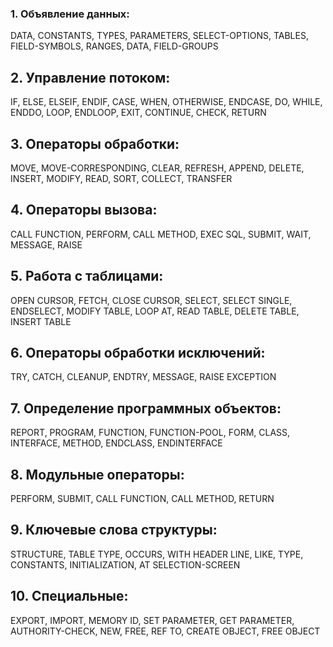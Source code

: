 ### 1. Объявление данных:
DATA, CONSTANTS, TYPES, PARAMETERS, SELECT-OPTIONS, TABLES, FIELD-SYMBOLS, RANGES, DATA, FIELD-GROUPS

## 2. Управление потоком:
IF, ELSE, ELSEIF, ENDIF, CASE, WHEN, OTHERWISE, ENDCASE, DO, WHILE, ENDDO, LOOP, ENDLOOP, EXIT, CONTINUE, CHECK, RETURN

## 3. Операторы обработки:
MOVE, MOVE-CORRESPONDING, CLEAR, REFRESH, APPEND, DELETE, INSERT, MODIFY, READ, SORT, COLLECT, TRANSFER

## 4. Операторы вызова:
CALL FUNCTION, PERFORM, CALL METHOD, EXEC SQL, SUBMIT, WAIT, MESSAGE, RAISE

## 5. Работа с таблицами:
OPEN CURSOR, FETCH, CLOSE CURSOR, SELECT, SELECT SINGLE, ENDSELECT, MODIFY TABLE, LOOP AT, READ TABLE, DELETE TABLE, INSERT TABLE

## 6. Операторы обработки исключений:
TRY, CATCH, CLEANUP, ENDTRY, MESSAGE, RAISE EXCEPTION

## 7. Определение программных объектов:
REPORT, PROGRAM, FUNCTION, FUNCTION-POOL, FORM, CLASS, INTERFACE, METHOD, ENDCLASS, ENDINTERFACE

## 8. Модульные операторы:
PERFORM, SUBMIT, CALL FUNCTION, CALL METHOD, RETURN

## 9. Ключевые слова структуры:
STRUCTURE, TABLE TYPE, OCCURS, WITH HEADER LINE, LIKE, TYPE, CONSTANTS, INITIALIZATION, AT SELECTION-SCREEN

## 10. Специальные:
EXPORT, IMPORT, MEMORY ID, SET PARAMETER, GET PARAMETER, AUTHORITY-CHECK, NEW, FREE, REF TO, CREATE OBJECT, FREE OBJECT
